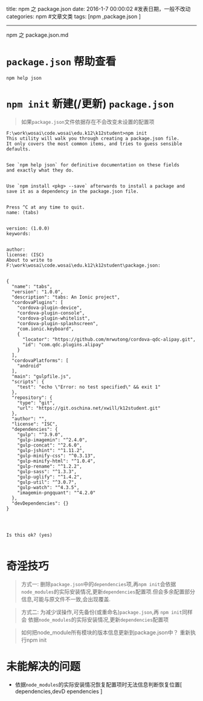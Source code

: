 title: npm 之 package.json
date: 2016-1-7 00:00:02 #发表日期，一般不改动
categories: npm  #文章文类
tags: [npm ,package.json ]


---
npm 之 package.json.md


# `package.json` 帮助查看
`npm help json`


# `npm init` 新建(/更新) `package.json`
> 如果`package.json`文件依据存在不会改变未设置的配置项


```
F:\work\wosai\code.wosai\edu.k12\k12student>npm init
This utility will walk you through creating a package.json file.
It only covers the most common items, and tries to guess sensible defaults.


See `npm help json` for definitive documentation on these fields
and exactly what they do.


Use `npm install <pkg> --save` afterwards to install a package and
save it as a dependency in the package.json file.


Press ^C at any time to quit.
name: (tabs)


version: (1.0.0)
keywords:


author:
license: (ISC)
About to write to F:\work\wosai\code.wosai\edu.k12\k12student\package.json:


{
  "name": "tabs",
  "version": "1.0.0",
  "description": "tabs: An Ionic project",
  "cordovaPlugins": [
    "cordova-plugin-device",
    "cordova-plugin-console",
    "cordova-plugin-whitelist",
    "cordova-plugin-splashscreen",
    "com.ionic.keyboard",
    {
      "locator": "https://github.com/mrwutong/cordova-qdc-alipay.git",
      "id": "com.qdc.plugins.alipay"
    }
  ],
  "cordovaPlatforms": [
    "android"
  ],
  "main": "gulpfile.js",
  "scripts": {
    "test": "echo \"Error: no test specified\" && exit 1"
  },
  "repository": {
    "type": "git",
    "url": "https://git.oschina.net/xwill/k12student.git"
  },
  "author": "",
  "license": "ISC",
  "dependencies": {
    "gulp": "^3.9.0",
    "gulp-imagemin": "^2.4.0",
    "gulp-concat": "^2.6.0",
    "gulp-jshint": "^1.11.2",
    "gulp-minify-css": "^0.3.13",
    "gulp-minify-html": "^1.0.4",
    "gulp-rename": "^1.2.2",
    "gulp-sass": "^1.3.3",
    "gulp-uglify": "^1.4.2",
    "gulp-util": "^3.0.7",
    "gulp-watch": "^4.3.5",
    "imagemin-pngquant": "^4.2.0"
  },
  "devDependencies": {}
}




Is this ok? (yes)


```


# 奇淫技巧
> 方式一: 删除`package.json`中的`dependencies`项,再`npm init`会依据`node_modules`的实际安装情况,更新` dependencies `配置项.但会多余配置部分信息,可能与原文件不一致,会出现覆盖.


> 方式二: 为减少误操作,可先备份(或重命名)`package.json`,再 `npm init`同样会 依据`node_modules`的实际安装情况,更新` dependencies `配置项


> 如何把node_module所有模块的版本信息更新到package.json中？
重新执行npm init




# 未能解决的问题
*  依据`node_modules`的实际安装情况恢复配置项时无法信息判断恢复位置[ dependencies,devD ependencies ]


<!-- more -->
